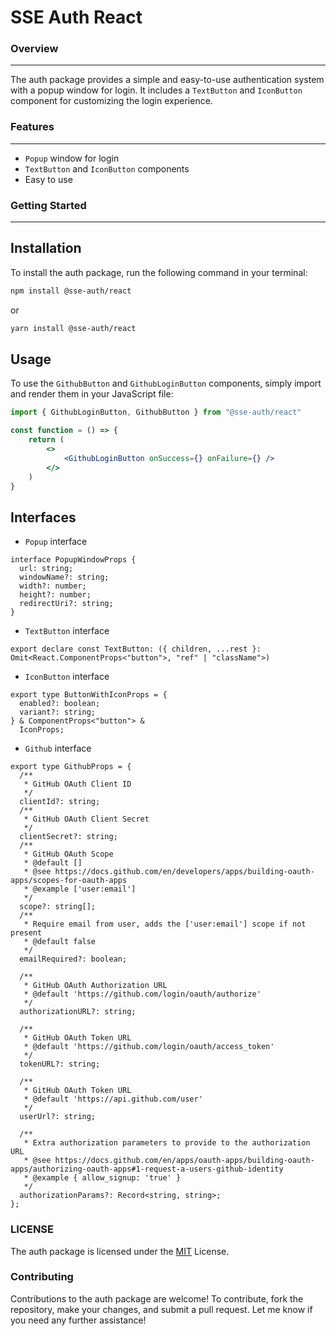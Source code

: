# SSE Auth React

### **Overview**

---

The auth package provides a simple and easy-to-use authentication system with a popup window for login. It includes a `TextButton` and `IconButton` component for customizing the login experience.

### **Features**

---

- `Popup` window for login
- `TextButton` and `IconButton` components
- Easy to use

### **Getting Started**

---

## Installation

To install the auth package, run the following command in your terminal:

```bash
npm install @sse-auth/react
```

or

```bash
yarn install @sse-auth/react
```

## Usage

To use the `GithubButton` and `GithubLoginButton` components, simply import and render them in your JavaScript file:

```jsx
import { GithubLoginButton, GithubButton } from "@sse-auth/react"

const function = () => {
    return (
        <>
            <GithubLoginButton onSuccess={} onFailure={} />
        </>
    )
}
```

## **Interfaces**

- `Popup` interface

```tsx
interface PopupWindowProps {
  url: string;
  windowName?: string;
  width?: number;
  height?: number;
  redirectUri?: string;
}
```

- `TextButton` interface

```tsx
export declare const TextButton: ({ children, ...rest }: Omit<React.ComponentProps<"button">, "ref" | "className">)
```

- `IconButton` interface

```tsx
export type ButtonWithIconProps = {
  enabled?: boolean;
  variant?: string;
} & ComponentProps<"button"> &
  IconProps;
```

- `Github` interface

```tsx
export type GithubProps = {
  /**
   * GitHub OAuth Client ID
   */
  clientId?: string;
  /**
   * GitHub OAuth Client Secret
   */
  clientSecret?: string;
  /**
   * GitHub OAuth Scope
   * @default []
   * @see https://docs.github.com/en/developers/apps/building-oauth-apps/scopes-for-oauth-apps
   * @example ['user:email']
   */
  scope?: string[];
  /**
   * Require email from user, adds the ['user:email'] scope if not present
   * @default false
   */
  emailRequired?: boolean;

  /**
   * GitHub OAuth Authorization URL
   * @default 'https://github.com/login/oauth/authorize'
   */
  authorizationURL?: string;

  /**
   * GitHub OAuth Token URL
   * @default 'https://github.com/login/oauth/access_token'
   */
  tokenURL?: string;

  /**
   * GitHub OAuth Token URL
   * @default 'https://api.github.com/user'
   */
  userUrl?: string;

  /**
   * Extra authorization parameters to provide to the authorization URL
   * @see https://docs.github.com/en/apps/oauth-apps/building-oauth-apps/authorizing-oauth-apps#1-request-a-users-github-identity
   * @example { allow_signup: 'true' }
   */
  authorizationParams?: Record<string, string>;
};
```

### **LICENSE**

The auth package is licensed under the [MIT](LICENSE) License.

### **Contributing**

Contributions to the auth package are welcome! To contribute, fork the repository, make your changes, and submit a pull request.
Let me know if you need any further assistance!
